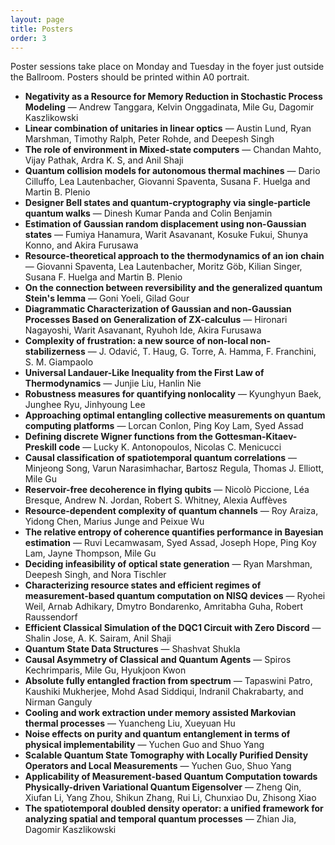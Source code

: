 ```yaml
---
layout: page
title: Posters
order: 3
---
```


<!---![Garden By the Bay](/garden_bay.jpg)--->

<!---![Merlion](/merlion.jpg)--->

Poster sessions take place on Monday and Tuesday in the foyer just outside the Ballroom. Posters should be printed within A0 portrait.  

* **Negativity as a Resource for Memory Reduction in Stochastic Process Modeling** &mdash; Andrew Tanggara, Kelvin Onggadinata, Mile Gu, Dagomir Kaszlikowski
* **Linear combination of unitaries in linear optics** &mdash; Austin Lund,  Ryan Marshman, Timothy Ralph, Peter Rohde, and Deepesh Singh
* **The role of environment in Mixed-state computers** &mdash; Chandan Mahto, Vijay Pathak, Ardra K. S, and Anil Shaji 
* **Quantum collision models for autonomous thermal machines** &mdash; Dario Cilluffo, Lea Lautenbacher, Giovanni Spaventa, Susana F. Huelga and Martin B. Plenio
* **Designer Bell states and quantum-cryptography via single-particle quantum walks** &mdash; Dinesh Kumar Panda and Colin Benjamin
* **Estimation of Gaussian random displacement using non-Gaussian states** &mdash; Fumiya Hanamura, Warit Asavanant, Kosuke Fukui, Shunya Konno, and Akira Furusawa
* **Resource-theoretical approach to the thermodynamics of an ion chain** &mdash; Giovanni Spaventa, Lea Lautenbacher, Moritz Göb, Kilian Singer, Susana F. Huelga and Martin B. Plenio
* **On the connection between reversibility and the generalized quantum Stein's lemma** &mdash; Goni Yoeli, Gilad Gour
* **Diagrammatic Characterization of Gaussian and non-Gaussian Processes Based on Generalization of ZX-calculus** &mdash; Hironari Nagayoshi, Warit Asavanant, Ryuhoh Ide, Akira Furusawa
* **Complexity of frustration: a new source of non-local non-stabilizerness** &mdash; J. Odavić, T. Haug, G. Torre, A. Hamma, F. Franchini, S. M. Giampaolo
* **Universal Landauer-Like Inequality from the First Law of Thermodynamics** &mdash; Junjie Liu, Hanlin Nie
* **Robustness measures for quantifying nonlocality** &mdash; Kyunghyun Baek, Junghee Ryu, Jinhyoung Lee
* **Approaching optimal entangling collective measurements on quantum computing platforms** &mdash; Lorcan Conlon, Ping Koy Lam, Syed Assad
* **Defining discrete Wigner functions from the Gottesman-Kitaev-Preskill code** &mdash; Lucky K. Antonopoulos, Nicolas C. Menicucci
* **Causal classification of spatiotemporal quantum correlations** &mdash; Minjeong Song, Varun Narasimhachar, Bartosz Regula, Thomas J. Elliott, Mile Gu
* **Reservoir-free decoherence in flying qubits** &mdash; Nicolò Piccione, Léa Bresque, Andrew N. Jordan, Robert S. Whitney, Alexia Auffèves
* **Resource-dependent complexity of quantum channels** &mdash; Roy Araiza, Yidong Chen, Marius Junge and Peixue Wu 
* **The relative entropy of coherence quantifies performance in Bayesian estimation** &mdash; Ruvi Lecamwasam, Syed Assad, Joseph Hope, Ping Koy Lam, Jayne Thompson, Mile Gu
* **Deciding infeasibility of optical state generation** &mdash; Ryan Marshman, Deepesh Singh, and Nora Tischler
* **Characterizing resource states and efficient regimes of measurement-based quantum computation on NISQ devices** &mdash; Ryohei Weil, Arnab Adhikary, Dmytro Bondarenko, Amritabha Guha, Robert Raussendorf
* **Efficient Classical Simulation of the DQC1 Circuit with Zero Discord** &mdash; Shalin Jose, A. K. Sairam, Anil Shaji
* **Quantum State Data Structures** &mdash; Shashvat Shukla
* **Causal Asymmetry of Classical and Quantum Agents** &mdash; Spiros Kechrimparis, Mile Gu, Hyukjoon Kwon
* **Absolute fully entangled fraction from spectrum** &mdash; Tapaswini Patro, Kaushiki Mukherjee, Mohd Asad Siddiqui, Indranil Chakrabarty, and Nirman Ganguly
* **Cooling and work extraction under memory assisted Markovian thermal processes** &mdash; Yuancheng Liu, Xueyuan Hu
* **Noise effects on purity and quantum entanglement in terms of physical implementability** &mdash; Yuchen Guo and Shuo Yang
* **Scalable Quantum State Tomography with Locally Purified Density Operators and Local Measurements** &mdash; Yuchen Guo, Shuo Yang
* **Applicability of Measurement-based Quantum Computation towards Physically-driven Variational Quantum Eigensolver** &mdash; Zheng Qin, Xiufan Li, Yang Zhou, Shikun Zhang, Rui Li, Chunxiao Du, Zhisong Xiao
* **The spatiotemporal doubled density operator: a unified framework for analyzing spatial and temporal quantum processes** &mdash; Zhian Jia, Dagomir Kaszlikowski
